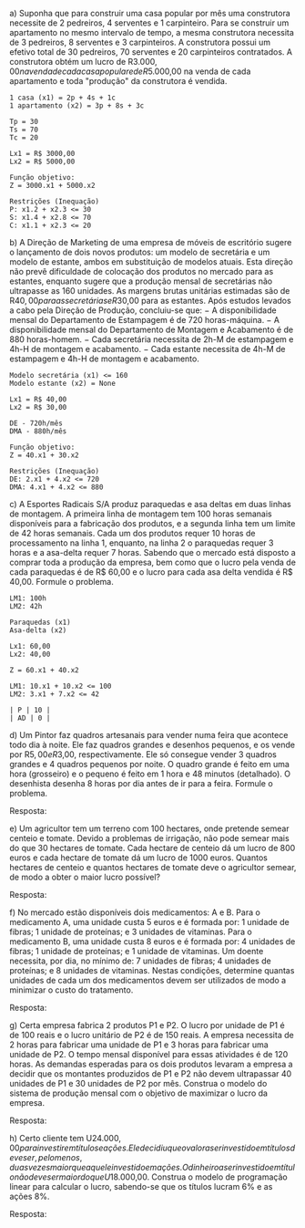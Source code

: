a) Suponha que para construir uma casa popular por mês uma construtora necessite de 2 pedreiros, 4
serventes e 1 carpinteiro. Para se construir um apartamento no mesmo intervalo de tempo, a
mesma construtora necessita de 3 pedreiros, 8 serventes e 3 carpinteiros. A construtora possui um
efetivo total de 30 pedreiros, 70 serventes e 20 carpinteiros contratados. A construtora obtém um
lucro de R$3.000,00 na venda de cada casa popular e de R$5.000,00 na venda de cada apartamento
e toda "produção" da construtora é vendida.

    1 casa (x1) = 2p + 4s + 1c
    1 apartamento (x2) = 3p + 8s + 3c

    Tp = 30
    Ts = 70
    Tc = 20

    Lx1 = R$ 3000,00
    Lx2 = R$ 5000,00

    Função objetivo:
    Z = 3000.x1 + 5000.x2

    Restrições (Inequação)
    P: x1.2 + x2.3 <= 30
    S: x1.4 + x2.8 <= 70
    C: x1.1 + x2.3 <= 20

b) A Direção de Marketing de uma empresa de móveis de escritório sugere o lançamento de dois
novos produtos: um modelo de secretária e um modelo de estante, ambos em substituição de
modelos atuais. Esta direção não prevê dificuldade de colocação dos produtos no mercado para as
estantes, enquanto sugere que a produção mensal de secretárias não ultrapasse as 160 unidades. As
margens brutas unitárias estimadas são de R$40,00 para as secretárias e R$30,00 para as estantes.
Após estudos levados a cabo pela Direção de Produção, concluiu-se que:
− A disponibilidade mensal do Departamento de Estampagem é de 720 horas-máquina.
− A disponibilidade mensal do Departamento de Montagem e Acabamento é de 880 horas-homem.
− Cada secretária necessita de 2h-M de estampagem e 4h-H de montagem e acabamento.
− Cada estante necessita de 4h-M de estampagem e 4h-H de montagem e acabamento.

    Modelo secretária (x1) <= 160
    Modelo estante (x2) = None

    Lx1 = R$ 40,00
    Lx2 = R$ 30,00

    DE - 720h/mês
    DMA - 880h/mês

    Função objetivo:
    Z = 40.x1 + 30.x2

    Restrições (Inequação)
    DE: 2.x1 + 4.x2 <= 720
    DMA: 4.x1 + 4.x2 <= 880

c) A Esportes Radicais S/A produz paraquedas e asa deltas em duas linhas de montagem. A primeira
linha de montagem tem 100 horas semanais disponíveis para a fabricação dos produtos, e a
segunda linha tem um limite de 42 horas semanais. Cada um dos produtos requer 10 horas de
processamento na linha 1, enquanto, na linha 2 o paraquedas requer 3 horas e a asa-delta requer 7
horas. Sabendo que o mercado está disposto a comprar toda a produção da empresa, bem como
que o lucro pela venda de cada paraquedas é de R$ 60,00 e o lucro para cada asa delta vendida é R$
40,00. Formule o problema.

    LM1: 100h
    LM2: 42h

    Paraquedas (x1)
    Asa-delta (x2)

    Lx1: 60,00
    Lx2: 40,00

    Z = 60.x1 + 40.x2

    LM1: 10.x1 + 10.x2 <= 100
    LM2: 3.x1 + 7.x2 <= 42
  
    | P | 10 |
    | AD | 0 |

d) Um Pintor faz quadros artesanais para vender numa feira que acontece todo dia à noite. Ele faz
quadros grandes e desenhos pequenos, e os vende por R$5,00 e R$3,00, respectivamente. Ele só
consegue vender 3 quadros grandes e 4 quadros pequenos por noite. O quadro grande é feito em
uma hora (grosseiro) e o pequeno é feito em 1 hora e 48 minutos (detalhado). O desenhista
desenha 8 horas por dia antes de ir para a feira. Formule o problema.

Resposta:

e) Um agricultor tem um terreno com 100 hectares, onde pretende semear centeio e tomate. Devido a
problemas de irrigação, não pode semear mais do que 30 hectares de tomate. Cada hectare de
centeio dá um lucro de 800 euros e cada hectare de tomate dá um lucro de 1000 euros. Quantos
hectares de centeio e quantos hectares de tomate deve o agricultor semear, de modo a obter o
maior lucro possível?

Resposta:

f) No mercado estão disponíveis dois medicamentos: A e B. Para o medicamento A, uma unidade custa
5 euros e é formada por: 1 unidade de fibras; 1 unidade de proteínas; e 3 unidades de vitaminas.
Para o medicamento B, uma unidade custa 8 euros e é formada por: 4 unidades de fibras; 1 unidade
de proteínas; e 1 unidade de vitaminas. Um doente necessita, por dia, no mínimo de: 7 unidades de
fibras; 4 unidades de proteínas; e 8 unidades de vitaminas. Nestas condições, determine quantas
unidades de cada um dos medicamentos devem ser utilizados de modo a minimizar o custo do
tratamento.

Resposta:

g) Certa empresa fabrica 2 produtos P1 e P2. O lucro por unidade de P1 é de 100 reais e o lucro
unitário de P2 é de 150 reais. A empresa necessita de 2 horas para fabricar uma unidade de P1 e 3
horas para fabricar uma unidade de P2. O tempo mensal disponível para essas atividades é de 120
horas. As demandas esperadas para os dois produtos levaram a empresa a decidir que os montantes
produzidos de P1 e P2 não devem ultrapassar 40 unidades de P1 e 30 unidades de P2 por mês.
Construa o modelo do sistema de produção mensal com o objetivo de maximizar o lucro da
empresa.

Resposta:

h) Certo cliente tem U$24.000,00 para investir em títulos e ações. Ele decidiu que o valor a ser
investido em títulos deve ser, pelo menos, duas vezes maior que aquele investido em ações. O
dinheiro a ser investido em título não deve ser maior do que U$18.000,00. Construa o modelo de
programação linear para calcular o lucro, sabendo-se que os títulos lucram 6% e as ações 8%.

Resposta:
